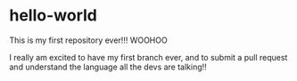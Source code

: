 # hello-world
This is my first repository ever!!! WOOHOO

I really am excited to have my first branch ever, and to submit a pull request and understand the language all the devs are talking!!

